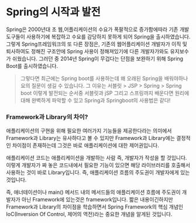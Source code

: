 # Spring의 시작과 발전

Spring은 2000년대 초 웹,어플리케이션의 수요가 폭팔적으로 증가함에따라 기존 개발도구들이 사용하기에 복잡하고 수요를 감당하지 못하게 되어 Spring을 출시하였습니다.
그렇게 Spring프레임워크의 또 다른 장점은, 기존의 웹어플리케이션 개발자가 이직 및 퇴사하여도 정해진 구조안에 Spring 사용이 정해져있기에 다른 개발자가와도 유지보수가 쉬웠습니다.
그러던 중 2014년 Spring이 무겁다는 단점을 보완하기 위해 Spring Boot를 출시하였습니다.

> 그렇다면 최근에는 Spring boot를 사용하는데 왜 오래된 Spring을 배워야하나요의 질문이 생길 수 있습니다. 
> 그 이유는 서블릿 > JSP > Spring > Spring boot  이렇게 발전되는 순서중 서블릿과 jSP 그리고 스프링까지 배운다면 원리에 대해 완벽하게 파악할 수 있고 Spring과 Springboot의 사용법은 같다! 

### Framework과 Library의 차이?

애플리케이션의 구현을 위해 필요한 여러가지 기능들을 제공한다라는 의미에서 Framework과 Library는 유사하다고 볼 수 있지만 Framework과 Library에는 결정적인 차이점이 존재하는데 그것은 바로 애플리케이션에 대한 제어권입니다.

 애플리케이션 코드는 애플리케이션을 개발하는 사람 즉, 개발자가 작성을 할 것입니다. 이렇게 개발자가 짜 놓은 코드내에서 필요한 기능이 있으면 해당 라이브러리를 호출해서 사용하는 것이 바로 Library입니다. 즉, 애플리케이션 흐름의 주도권이 개발자에게 있는 것입니다.

즉, 애너테이션이나 main() 메서드 내의 메서드들의 애플리케이션 흐름에 주도권이 개발자가 아닌 Framework에 있는것은 framework입니다. 
짧은 내용이긴하지만 Framework과 Library의 차이점을 학습하면서 Spring Framework의 핵심 개념인 IoC(Inversion Of Control, 제어의 역전)라는 중요한 개념을 알게된 것입니다.
